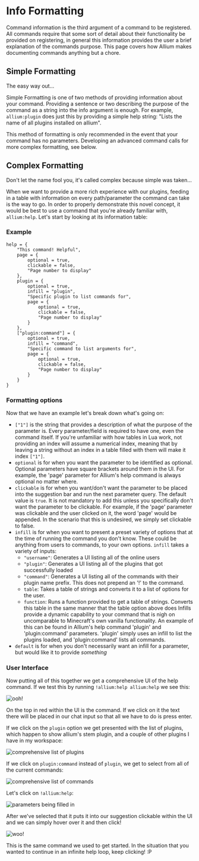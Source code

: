 # Info Formatting

Command information is the third argument of a command to be registered. All commands require that some sort of detail about their functionality be provided on registering, in general this information provides the user a brief explanation of the commands purpose. This page covers how Allium makes documenting commands anything but a chore.

## Simple Formatting

The easy way out...

Simple Formatting is one of two methods of providing information about your command. Providing a sentence or two describing the purpose of the command as a string into the info argument is enough. For example, `allium:plugin` does just this by providing a simple help string: "Lists the name of all plugins installed on allium".

This method of formatting is only recommended in the event that your command has no parameters. Developing an advanced command calls for more complex formatting, see below.

## Complex Formatting

Don't let the name fool you, it's called complex because simple was taken...

When we want to provide a more rich experience with our plugins, feeding in a table with information on every path/parameter the command can take is the way to go. In order to properly demonstrate this novel concept, it would be best to use a command that you're already familiar with, `allium:help`. Let's start by looking at its information table:

### Example

    help = {
        "This command! Helpful",
        page = {
            optional = true,
            clickable = false,
            "Page number to display"
        },
        plugin = {
            optional = true,
            infill = "plugin",
            "Specific plugin to list commands for",
            page = {
                optional = true,
                clickable = false,
                "Page number to display"
            }
        },
        ["plugin:command"] = {
            optional = true,
            infill = "command",
            "Specific command to list arguments for",
            page = {
                optional = true,
                clickable = false,
                "Page number to display"
            }
        }
    }

### Formatting options

Now that we have an example let's break down what's going on:

- `["1"]` is the string that provides a description of what the purpose of the parameter is. Every parameter/field is required to have one, even the command itself. If you're unfamiliar with how tables in Lua work, not providing an index will assume a numerical index, meaning that by leaving a string without an index in a table filled with them will make it index `["1"]`.
- `optional` is for when you want the parameter to be identified as optional. Optional parameters have square brackets around them in the UI. For example, the 'page' parameter for Allium's help command is always optional no matter where.
- `clickable` is for when you want/don't want the parameter to be placed into the suggestion bar and run the next parameter query. The default value is `true`. It is not mandatory to add this unless you specifically don't want the parameter to be clickable. For example, if the 'page' parameter was clickable and the user clicked on it, the word 'page' would be appended. In the scenario that this is undesired, we simply set clickable to false.
- `infill` is for when you want to present a preset variety of options that at the time of running the command you don't know. These could be anything from users to commands, to your own options. `infill` takes a variety of inputs:
  - `"username"`: Generates a UI listing all of the online users
  - `"plugin"`: Generates a UI listing all of the plugins that got successfully loaded
  - `"command"`: Generates a UI listing all of the commands with their plugin name prefix. This does not prepend an '!' to the command.
  - `table`: Takes a table of strings and converts it to a list of options for the user.
  - `function`: Runs a function provided to get a table of strings. Converts this table in the same manner that the table option above does
Infills provide a dynamic capability to your command that is nigh on uncomparable to Minecraft's own vanilla functionality. An example of this can be found in Allium's help command 'plugin' and 'plugin:command' parameters. 'plugin' simply uses an infill to list the plugins loaded, and 'plugin:command' lists all commands.
- `default` is for when you don't necessarily want an infill for a parameter, but would like it to provide _something_

### User Interface

Now putting all of this together we get a comprehensive UI of the help command. If we test this by running `!allium:help allium:help` we see this:

![ooh!](https://i.postimg.cc/NM72PfYr/help.png)

On the top in red within the UI is the command. If we click on it the text there will be placed in our chat input so that all we have to do is press enter.

If we click on the `plugin` option we get presented with the list of plugins, which happen to show allium's stem plugin, and a couple of other plugins I have in my workspace:

![comprehensive list of plugins](https://i.postimg.cc/fyzS4nTq/help-plugin.png)

If we click on `plugin:command` instead of `plugin`, we get to select from all of the current commands:

![comprehensive list of commands](https://i.postimg.cc/hPGQpBYf/help-command.png)

Let's click on `!allium:help`:

![parameters being filled in](https://i.postimg.cc/0jVMPWzk/help-select.png)

After we've selected that it puts it into our suggestion clickable within the UI and we can simply hover over it and then click!

![woo!](https://i.postimg.cc/HWz7wxBq/help-suggest.png)

This is the same command we used to get started. In the situation that you wanted to continue in an infinite help loop, keep clicking! :P